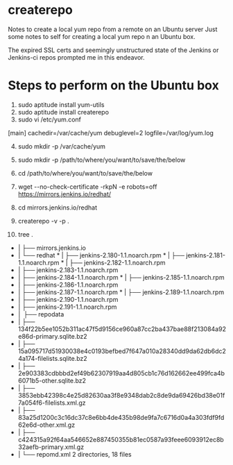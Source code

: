# createrepo
Notes to create a local yum repo from a remote on an Ubuntu server
Just some notes to self for creating a local yum repo n an Ubuntu box.

The expired SSL certs and seemingly unstructured state of the Jenkins or Jenkins-ci repos prompted me in this endeavor.

# Steps to perform on the Ubuntu box
1) sudo aptitude install yum-utils
2) sudo aptitude install createrepo
3) sudo vi /etc/yum.conf
 

[main]
cachedir=/var/cache/yum
debuglevel=2
logfile=/var/log/yum.log

4) sudo mkdir -p /var/cache/yum
5) sudo mkdir -p /path/to/where/you/want/to/save/the/below
6) cd /path/to/where/you/want/to/save/the/below
7) wget --no-check-certificate -rkpN -e robots=off  https://mirrors.jenkins.io/redhat/
8) cd mirrors.jenkins.io/redhat
9) createrepo -v -p .

10) tree
.
* | ├── mirrors.jenkins.io
* | └── redhat
* | ├── jenkins-2.180-1.1.noarch.rpm
* | ├── jenkins-2.181-1.1.noarch.rpm
* | ├── jenkins-2.182-1.1.noarch.rpm
* | ├── jenkins-2.183-1.1.noarch.rpm
* | ├── jenkins-2.184-1.1.noarch.rpm
* | ├── jenkins-2.185-1.1.noarch.rpm
* | ├── jenkins-2.186-1.1.noarch.rpm
* | ├── jenkins-2.187-1.1.noarch.rpm
* | ├── jenkins-2.189-1.1.noarch.rpm
* | ├── jenkins-2.190-1.1.noarch.rpm
* | ├── jenkins-2.191-1.1.noarch.rpm
* |  ├── repodata
* |       ├── 134f22b5ee1052b311ac47f5d9156ce960a87cc2ba437bae88f213084a92e86d-primary.sqlite.bz2
* |       ├── 15a095717d51930038e4c0193befbed7f647a010a28340dd9da62db6dc24a174-filelists.sqlite.bz2
* |       ├── 2e903383cdbbbd2ef49b62307919aa4d805cb1c76d162662ee499fca4b6071b5-other.sqlite.bz2
* |       ├── 3853ebb42398c4e25d82630aa3f8e9348dab2c8de9da69426bd38e01f7a054f6-filelists.xml.gz
* |       ├── 83a25d1200c3c16dc37c8e6bb4de435b98de9fa7c6716d0a4a303fdf9fd62e6d-other.xml.gz
* |       ├── c424315a92f64aa546652e887450355b81ec0587a93feee6093912ec8b32aefb-primary.xml.gz
* |       └── repomd.xml
2 directories, 18 files
